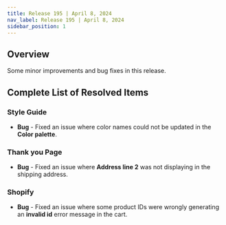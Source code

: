 ```yaml
---
title: Release 195 | April 8, 2024
nav_label: Release 195 | April 8, 2024
sidebar_position: 1
---
```


## Overview

Some minor improvements and bug fixes in this release.

## Complete List of Resolved Items

### Style Guide

* **Bug** - Fixed an issue where color names could not be updated in the **Color palette**.

### Thank you Page 

* **Bug** - Fixed an issue where **Address line 2** was not displaying in the shipping address.

### Shopify

* **Bug** - Fixed an issue where some product IDs were wrongly generating an **invalid id** error message in the cart.
